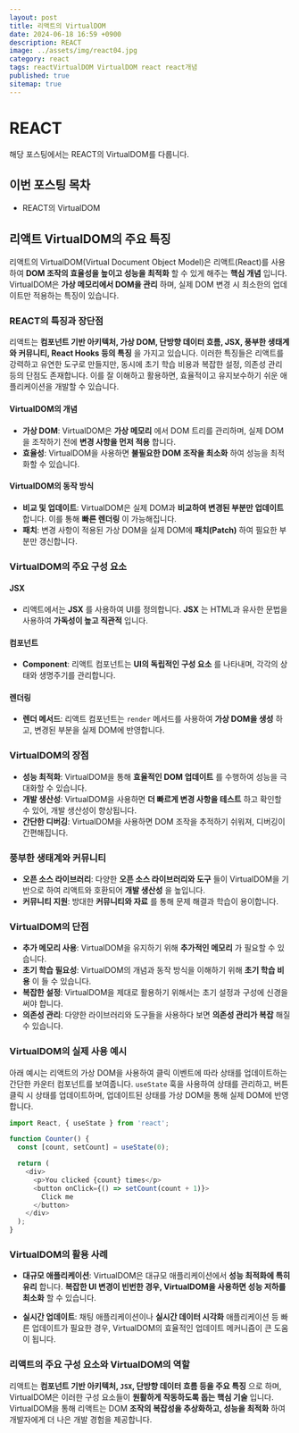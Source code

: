 ```yaml
---
layout: post
title: 리액트의 VirtualDOM
date: 2024-06-18 16:59 +0900
description: REACT
image: ../assets/img/react04.jpg
category: react
tags: reactVirtualDOM VirtualDOM react react개념
published: true
sitemap: true
---
```


# REACT
해당 포스팅에서는 REACT의 VirtualDOM를 다룹니다.  <br />


## __이번 포스팅 목차__
* REACT의 VirtualDOM <br/>

## __리액트 VirtualDOM의 주요 특징__<br/>
리액트의 VirtualDOM(Virtual Document Object Model)은 리액트(React)를 사용하여 __DOM 조작의 효율성을 높이고 성능을 최적화__ 할 수 있게 해주는 __핵심 개념__ 입니다. VirtualDOM은 __가상 메모리에서 DOM을 관리__ 하며, 실제 DOM 변경 시 최소한의 업데이트만 적용하는 특징이 있습니다.

### __REACT의 특징과 장단점__
리액트는 __컴포넌트 기반 아키텍처, 가상 DOM, 단방향 데이터 흐름, JSX, 풍부한 생태계와 커뮤니티, React Hooks 등의 특징__ 을 가지고 있습니다. 이러한 특징들은 리액트를 강력하고 유연한 도구로 만들지만, 동시에 초기 학습 비용과 복잡한 설정, 의존성 관리 등의 단점도 존재합니다. 이를 잘 이해하고 활용하면, 효율적이고 유지보수하기 쉬운 애플리케이션을 개발할 수 있습니다.

#### __VirtualDOM의 개념__

* __가상 DOM__: VirtualDOM은 __가상 메모리__ 에서 DOM 트리를 관리하며, 실제 DOM을 조작하기 전에 __변경 사항을 먼저 적용__ 합니다.
* __효율성__: VirtualDOM을 사용하면 __불필요한 DOM 조작을 최소화__ 하여 성능을 최적화할 수 있습니다.

#### __VirtualDOM의 동작 방식__

* __비교 및 업데이트__: VirtualDOM은 실제 DOM과 __비교하여 변경된 부분만 업데이트__ 합니다. 이를 통해 __빠른 렌더링__ 이 가능해집니다.
* __패치__: 변경 사항이 적용된 가상 DOM을 실제 DOM에 __패치(Patch)__ 하여 필요한 부분만 갱신합니다.

### __VirtualDOM의 주요 구성 요소__

#### __JSX__

* 리액트에서는 __JSX__ 를 사용하여 UI를 정의합니다. __JSX__ 는 HTML과 유사한 문법을 사용하여 __가독성이 높고 직관적__ 입니다.

#### __컴포넌트__

* __Component__: 리액트 컴포넌트는 __UI의 독립적인 구성 요소__ 를 나타내며, 각각의 상태와 생명주기를 관리합니다.

#### __렌더링__

* __렌더 메서드__: 리액트 컴포넌트는 `render` 메서드를 사용하여 __가상 DOM을 생성__ 하고, 변경된 부분을 실제 DOM에 반영합니다.

### __VirtualDOM의 장점__

* __성능 최적화__: VirtualDOM을 통해 __효율적인 DOM 업데이트__ 를 수행하여 성능을 극대화할 수 있습니다.
* __개발 생산성__: VirtualDOM을 사용하면 __더 빠르게 변경 사항을 테스트__ 하고 확인할 수 있어, 개발 생산성이 향상됩니다.
* __간단한 디버깅__: VirtualDOM을 사용하면 DOM 조작을 추적하기 쉬워져, 디버깅이 간편해집니다.

### __풍부한 생태계와 커뮤니티__

* __오픈 소스 라이브러리__: 다양한 __오픈 소스 라이브러리와 도구__ 들이 VirtualDOM을 기반으로 하여 리액트와 호환되어 __개발 생산성__ 을 높입니다.
* __커뮤니티 지원__: 방대한 __커뮤니티와 자료__ 를 통해 문제 해결과 학습이 용이합니다.

### __VirtualDOM의 단점__

* __추가 메모리 사용__: VirtualDOM을 유지하기 위해 __추가적인 메모리__ 가 필요할 수 있습니다.
* __초기 학습 필요성__: VirtualDOM의 개념과 동작 방식을 이해하기 위해 __초기 학습 비용__ 이 들 수 있습니다.
* __복잡한 설정__: VirtualDOM을 제대로 활용하기 위해서는 초기 설정과 구성에 신경을 써야 합니다.
* __의존성 관리__: 다양한 라이브러리와 도구들을 사용하다 보면 __의존성 관리가 복잡__ 해질 수 있습니다.

### __VirtualDOM의 실제 사용 예시__
아래 예시는 리액트의 가상 DOM을 사용하여 클릭 이벤트에 따라 상태를 업데이트하는 간단한 카운터 컴포넌트를 보여줍니다. `useState` 훅을 사용하여 상태를 관리하고, 버튼 클릭 시 상태를 업데이트하며, 업데이트된 상태를 가상 DOM을 통해 실제 DOM에 반영합니다.

```javascript
import React, { useState } from 'react';

function Counter() {
  const [count, setCount] = useState(0);

  return (
    <div>
      <p>You clicked {count} times</p>
      <button onClick={() => setCount(count + 1)}>
        Click me
      </button>
    </div>
  );
}
```

### __VirtualDOM의 활용 사례__

* __대규모 애플리케이션__: VirtualDOM은 대규모 애플리케이션에서 __성능 최적화에 특히 유리__ 합니다. __복잡한 UI 변경이 빈번한 경우, VirtualDOM을 사용하면 성능 저하를 최소화__ 할 수 있습니다.

* __실시간 업데이트__: 채팅 애플리케이션이나 __실시간 데이터 시각화__ 애플리케이션 등 빠른 업데이트가 필요한 경우, VirtualDOM의 효율적인 업데이트 메커니즘이 큰 도움이 됩니다.

### __리액트의 주요 구성 요소와 VirtualDOM의 역할__

리액트는 __컴포넌트 기반 아키텍처, `JSX`, 단방향 데이터 흐름 등을 주요 특징__ 으로 하며, VirtualDOM은 이러한 구성 요소들이 __원활하게 작동하도록 돕는 핵심 기술__ 입니다. VirtualDOM을 통해 리액트는 DOM __조작의 복잡성을 추상화하고, 성능을 최적화__ 하여 개발자에게 더 나은 개발 경험을 제공합니다.